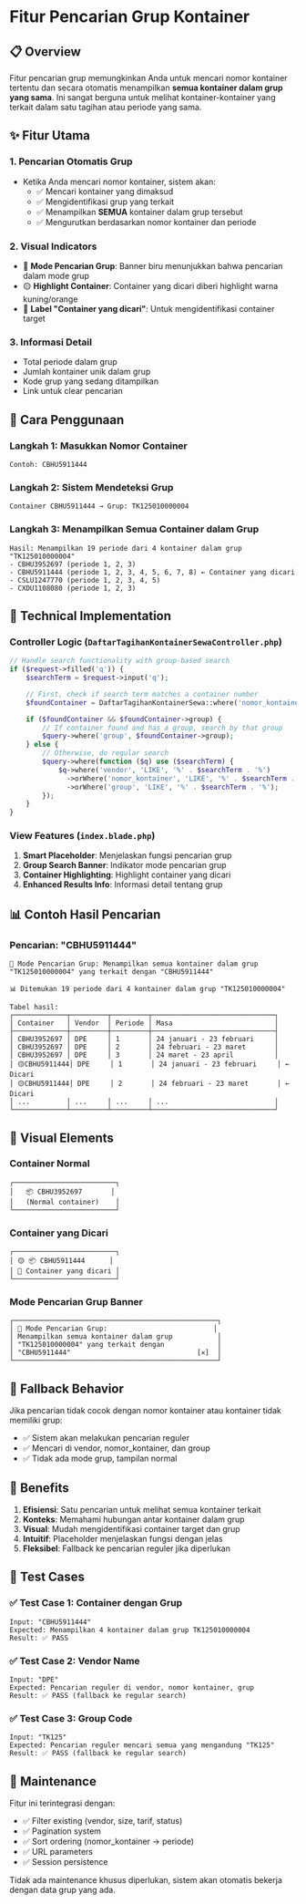 # Fitur Pencarian Grup Kontainer

## 📋 Overview

Fitur pencarian grup memungkinkan Anda untuk mencari nomor kontainer tertentu dan secara otomatis menampilkan **semua kontainer dalam grup yang sama**. Ini sangat berguna untuk melihat kontainer-kontainer yang terkait dalam satu tagihan atau periode yang sama.

## ✨ Fitur Utama

### 1. **Pencarian Otomatis Grup**

-   Ketika Anda mencari nomor kontainer, sistem akan:
    -   ✅ Mencari kontainer yang dimaksud
    -   ✅ Mengidentifikasi grup yang terkait
    -   ✅ Menampilkan **SEMUA** kontainer dalam grup tersebut
    -   ✅ Mengurutkan berdasarkan nomor kontainer dan periode

### 2. **Visual Indicators**

-   🔵 **Mode Pencarian Grup**: Banner biru menunjukkan bahwa pencarian dalam mode grup
-   🟡 **Highlight Container**: Container yang dicari diberi highlight warna kuning/orange
-   📍 **Label "Container yang dicari"**: Untuk mengidentifikasi container target

### 3. **Informasi Detail**

-   Total periode dalam grup
-   Jumlah kontainer unik dalam grup
-   Kode grup yang sedang ditampilkan
-   Link untuk clear pencarian

## 🎯 Cara Penggunaan

### Langkah 1: Masukkan Nomor Container

```
Contoh: CBHU5911444
```

### Langkah 2: Sistem Mendeteksi Grup

```
Container CBHU5911444 → Grup: TK125010000004
```

### Langkah 3: Menampilkan Semua Container dalam Grup

```
Hasil: Menampilkan 19 periode dari 4 kontainer dalam grup "TK125010000004"
- CBHU3952697 (periode 1, 2, 3)
- CBHU5911444 (periode 1, 2, 3, 4, 5, 6, 7, 8) ← Container yang dicari
- CSLU1247770 (periode 1, 2, 3, 4, 5)
- CXDU1108080 (periode 1, 2, 3)
```

## 🔧 Technical Implementation

### Controller Logic (`DaftarTagihanKontainerSewaController.php`)

```php
// Handle search functionality with group-based search
if ($request->filled('q')) {
    $searchTerm = $request->input('q');

    // First, check if search term matches a container number
    $foundContainer = DaftarTagihanKontainerSewa::where('nomor_kontainer', 'LIKE', '%' . $searchTerm . '%')->first();

    if ($foundContainer && $foundContainer->group) {
        // If container found and has a group, search by that group
        $query->where('group', $foundContainer->group);
    } else {
        // Otherwise, do regular search
        $query->where(function ($q) use ($searchTerm) {
            $q->where('vendor', 'LIKE', '%' . $searchTerm . '%')
              ->orWhere('nomor_kontainer', 'LIKE', '%' . $searchTerm . '%')
              ->orWhere('group', 'LIKE', '%' . $searchTerm . '%');
        });
    }
}
```

### View Features (`index.blade.php`)

1. **Smart Placeholder**: Menjelaskan fungsi pencarian grup
2. **Group Search Banner**: Indikator mode pencarian grup
3. **Container Highlighting**: Highlight container yang dicari
4. **Enhanced Results Info**: Informasi detail tentang grup

## 📊 Contoh Hasil Pencarian

### Pencarian: "CBHU5911444"

```
🔵 Mode Pencarian Grup: Menampilkan semua kontainer dalam grup "TK125010000004" yang terkait dengan "CBHU5911444"

📊 Ditemukan 19 periode dari 4 kontainer dalam grup "TK125010000004"

Tabel hasil:
┌─────────────┬─────────┬─────────┬──────────────────────────────┐
│ Container   │ Vendor  │ Periode │ Masa                         │
├─────────────┼─────────┼─────────┼──────────────────────────────┤
│ CBHU3952697 │ DPE     │ 1       │ 24 januari - 23 februari     │
│ CBHU3952697 │ DPE     │ 2       │ 24 februari - 23 maret       │
│ CBHU3952697 │ DPE     │ 3       │ 24 maret - 23 april          │
│ 🟡CBHU5911444│ DPE     │ 1       │ 24 januari - 23 februari     │ ← Dicari
│ 🟡CBHU5911444│ DPE     │ 2       │ 24 februari - 23 maret       │ ← Dicari
│ ...         │ ...     │ ...     │ ...                          │
└─────────────┴─────────┴─────────┴──────────────────────────────┘
```

## 🎨 Visual Elements

### Container Normal

```
┌─────────────────────────┐
│   📦 CBHU3952697       │
│   (Normal container)    │
└─────────────────────────┘
```

### Container yang Dicari

```
┌─────────────────────────┐
│ 🟡 📦 CBHU5911444      │
│ 📍 Container yang dicari │
└─────────────────────────┘
```

### Mode Pencarian Grup Banner

```
┌──────────────────────────────────────────────────┐
│ 👥 Mode Pencarian Grup:                          │
│ Menampilkan semua kontainer dalam grup           │
│ "TK125010000004" yang terkait dengan             │
│ "CBHU5911444"                               [✕]  │
└──────────────────────────────────────────────────┘
```

## 🔄 Fallback Behavior

Jika pencarian tidak cocok dengan nomor kontainer atau kontainer tidak memiliki grup:

-   ✅ Sistem akan melakukan pencarian reguler
-   ✅ Mencari di vendor, nomor_kontainer, dan group
-   ✅ Tidak ada mode grup, tampilan normal

## 🚀 Benefits

1. **Efisiensi**: Satu pencarian untuk melihat semua kontainer terkait
2. **Konteks**: Memahami hubungan antar kontainer dalam grup
3. **Visual**: Mudah mengidentifikasi container target dan grup
4. **Intuitif**: Placeholder menjelaskan fungsi dengan jelas
5. **Fleksibel**: Fallback ke pencarian reguler jika diperlukan

## 📝 Test Cases

### ✅ Test Case 1: Container dengan Grup

```
Input: "CBHU5911444"
Expected: Menampilkan 4 kontainer dalam grup TK125010000004
Result: ✅ PASS
```

### ✅ Test Case 2: Vendor Name

```
Input: "DPE"
Expected: Pencarian reguler di vendor, nomor kontainer, grup
Result: ✅ PASS (fallback ke regular search)
```

### ✅ Test Case 3: Group Code

```
Input: "TK125"
Expected: Pencarian reguler mencari semua yang mengandung "TK125"
Result: ✅ PASS (fallback ke regular search)
```

## 🔧 Maintenance

Fitur ini terintegrasi dengan:

-   ✅ Filter existing (vendor, size, tarif, status)
-   ✅ Pagination system
-   ✅ Sort ordering (nomor_kontainer → periode)
-   ✅ URL parameters
-   ✅ Session persistence

Tidak ada maintenance khusus diperlukan, sistem akan otomatis bekerja dengan data grup yang ada.

